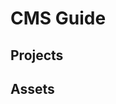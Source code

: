 # CMS Guide
<!--
TODO:
How the CMS works, so it can be programmatically controlled
-->
## Projects
## Assets
